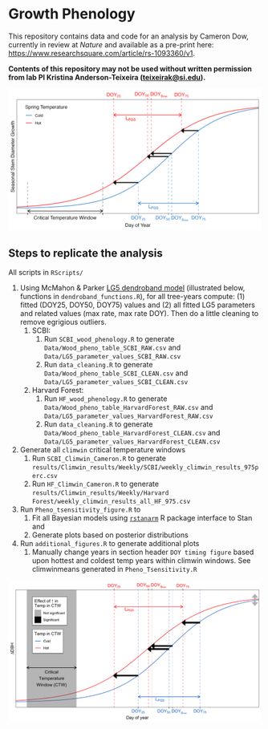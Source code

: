 # Growth Phenology

This repository contains data and code for an analysis by Cameron Dow, currently in review at *Nature* and available as a pre-print here: https://www.researchsquare.com/article/rs-1093360/v1. 

**Contents of this repository may not be used without written permission from lab PI Kristina Anderson-Teixeira (teixeirak@si.edu).**

![](doc/manuscript/tables_figures/schematic_summary.png)



## Steps to replicate the analysis

All scripts in `RScripts/`

1. Using McMahon & Parker [LG5 dendroband model](https://github.com/seanmcm/RDendrom) (illustrated below, functions in `dendroband_functions.R`), for all tree-years compute: (1) fitted (DOY25, DOY50, DOY75) values and (2) all fitted LG5 parameters and related values (max rate, max rate DOY). Then do a little cleaning to remove egrigious outliers.
    1. SCBI: 
        1. Run `SCBI_wood_phenology.R` to generate `Data/Wood_pheno_table_SCBI_RAW.csv` and `Data/LG5_parameter_values_SCBI_RAW.csv`
        1. Run `data_cleaning.R` to generate `Data/Wood_pheno_table_SCBI_CLEAN.csv` and `Data/LG5_parameter_values_SCBI_CLEAN.csv`
    1. Harvard Forest:
        1. Run `HF_wood_phenology.R` to generate `Data/Wood_pheno_table_HarvardForest_RAW.csv` and `Data/LG5_parameter_values_HarvardForest_RAW.csv`
        1. Run `data_cleaning.R` to generate `Data/Wood_pheno_table_HarvardForest_CLEAN.csv` and `Data/LG5_parameter_values_HarvardForest_CLEAN.csv`
2. Generate all `climwin` critical temperature windows
    1. Run `SCBI_Climwin_Cameron.R` to generate `results/Climwin_results/Weekly/SCBI/weekly_climwin_results_975perc.csv`
    1. Run `HF_Climwin_Cameron.R` to generate `results/Climwin_results/Weekly/Harvard Forest/weekly_climwin_results_all_HF_975.csv`
3. Run `Pheno_tsensitivity_figure.R` to
    1. Fit all Bayesian models using [`rstanarm`](https://mc-stan.org/users/interfaces/rstanarm) R package interface to Stan and
    1. Generate plots based on posterior distributions
4. Run `additional_figures.R` to generate additional plots
    1. Manually change years in section header `DOY timing figure` based upon hottest and coldest temp years within climwin windows. See climwinmeans generated in             `Pheno_Tsensitivity.R`

![](doc/manuscript/tables_figures/schematic.png)
